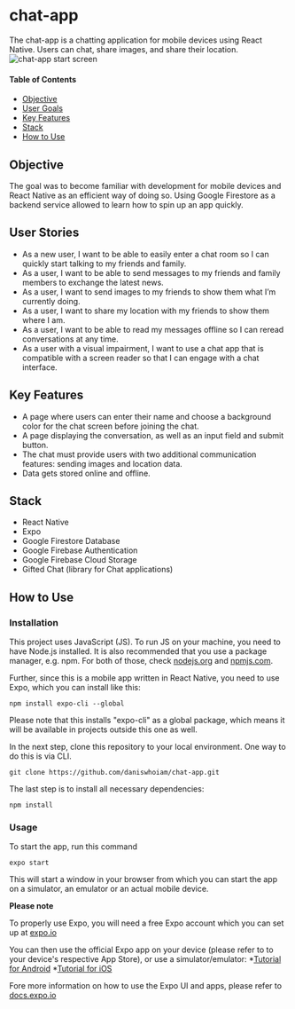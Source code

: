 # chat-app

The chat-app is a chatting application for mobile devices using React Native. Users can chat, share images, and share their location.
![chat-app start screen](https://daniswhoiam.github.io/portfolio-website/img/chatapp.png)
#### Table of Contents

- [Objective](#Objective)
- [User Goals](#User-Goals)
- [Key Features](#Key-Features)
- [Stack](#Stack)
- [How to Use](#How-to-Use)

## Objective
The goal was to become familiar with development for mobile devices and React Native as an efficient way of doing so. Using Google Firestore as a backend service allowed to learn how to spin up an app quickly.

## User Stories

- As a new user, I want to be able to easily enter a chat room so I can quickly start talking to my friends and family.
- As a user, I want to be able to send messages to my friends and family members to exchange the latest news.
- As a user, I want to send images to my friends to show them what I’m currently doing.
- As a user, I want to share my location with my friends to show them where I am.
- As a user, I want to be able to read my messages offline so I can reread conversations at any time.
- As a user with a visual impairment, I want to use a chat app that is compatible with a screen reader so that I can engage with a chat interface.

## Key Features

- A page where users can enter their name and choose a background color for the chat screen before joining the chat.
- A page displaying the conversation, as well as an input field and submit button.
- The chat must provide users with two additional communication features: sending images and location data.
- Data gets stored online and offline.

## Stack

 - React Native
 - Expo
 - Google Firestore Database
 - Google Firebase Authentication
 - Google Firebase Cloud Storage
 - Gifted Chat (library for Chat applications)

## How to Use

### Installation
This project uses JavaScript (JS). To run JS on your machine, you need to have Node.js installed. It is also recommended that you use a package manager, e.g. npm.
For both of those, check [nodejs.org](https://nodejs.org/) and [npmjs.com](https://npmjs.com/).

Further, since this is a mobile app written in React Native, you need to use Expo, which you can install like this:
```
npm install expo-cli --global
```
Please note that this installs "expo-cli" as a global package, which means it will be available in projects outside this one as well.

In the next step, clone this repository to your local environment. One way to do this is via CLI.
```
git clone https://github.com/daniswhoiam/chat-app.git
```

The last step is to install all necessary dependencies:
```
npm install
```

### Usage
To start the app, run this command
```
expo start
```
This will start a window in your browser from which you can start the app on a simulator, an emulator or an actual mobile device.

**Please note**

To properly use Expo, you will need a free Expo account which you can set up at [expo.io](https://expo.io/)

You can then use the official Expo app on your device (please refer to to your device's respective App Store), or use a simulator/emulator:
*[Tutorial for Android](https://docs.expo.io/workflow/android-studio-emulator/)
*[Tutorial for iOS](https://docs.expo.io/workflow/ios-simulator/)

Fore more information on how to use the Expo UI and apps, please refer to [docs.expo.io](https://docs.expo.io)
